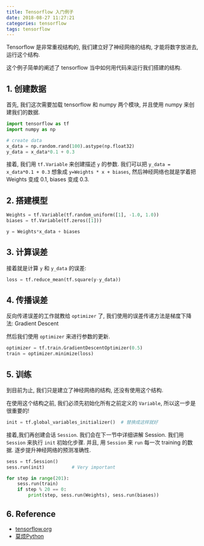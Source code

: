 ```yaml
---
title: Tensorflow 入门例子
date: 2018-08-27 11:27:21
categories: tensorflow
tags: tensorflow
---
```


Tensorflow 是非常重视结构的, 我们建立好了神经网络的结构, 才能将数字放进去, 运行这个结构.

<!-- more -->

这个例子简单的阐述了 tensorflow 当中如何用代码来运行我们搭建的结构.

## 1. 创建数据

首先, 我们这次需要加载 tensorflow 和 numpy 两个模块, 并且使用 numpy 来创建我们的数据.

```python
import tensorflow as tf
import numpy as np

# create data
x_data = np.random.rand(100).astype(np.float32)
y_data = x_data*0.1 + 0.3
```

接着, 我们用 `tf.Variable` 来创建描述 `y` 的参数. 我们可以把 `y_data = x_data*0.1 + 0.3` 想象成 `y=Weights * x + biases`, 然后神经网络也就是学着把 Weights 变成 0.1, biases 变成 0.3.

## 2. 搭建模型

```python
Weights = tf.Variable(tf.random_uniform([1], -1.0, 1.0))
biases = tf.Variable(tf.zeros([1]))

y = Weights*x_data + biases
```

## 3. 计算误差

接着就是计算 `y` 和 `y_data` 的误差:

```python
loss = tf.reduce_mean(tf.square(y-y_data))
```

## 4. 传播误差

反向传递误差的工作就教给 `optimizer` 了, 我们使用的误差传递方法是梯度下降法: Gradient Descent 

然后我们使用 `optimizer` 来进行参数的更新.

```python
optimizer = tf.train.GradientDescentOptimizer(0.5)
train = optimizer.minimize(loss)
```

## 5. 训练

到目前为止, 我们只是建立了神经网络的结构, 还没有使用这个结构. 

在使用这个结构之前, 我们必须先初始化所有之前定义的 `Variable`,  所以这一步是很重要的!

```python
init = tf.global_variables_initializer()  # 替换成这样就好
```

接着,我们再创建会话 `Session`. 我们会在下一节中详细讲解 Session. 我们用 `Session` 来执行 `init` 初始化步骤. 并且, 用 `Session` 来 `run` 每一次 training 的数据. 逐步提升神经网络的预测准确性.

```python
sess = tf.Session()
sess.run(init)          # Very important

for step in range(201):
    sess.run(train)
    if step % 20 == 0:
        print(step, sess.run(Weights), sess.run(biases))
```

## 6. Reference

- [tensorflow.org][1]
- [莫烦Python][3]

[1]: https://www.tensorflow.org/
[2]: https://www.tensorflow.org/get_started/
[3]: https://morvanzhou.github.io/tutorials/machine-learning/tensorflow/

[img1]: /images/tensorflow/tf-1-why.gif


